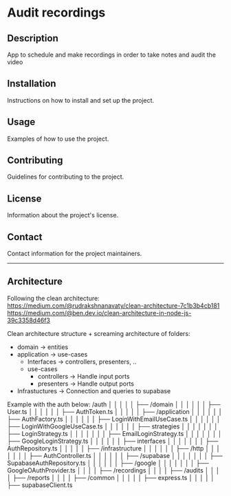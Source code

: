 # Audit recordings

## Description
App to schedule and make recordings in order to take notes and audit the video

## Installation
Instructions on how to install and set up the project.

## Usage
Examples of how to use the project.

## Contributing
Guidelines for contributing to the project.

## License
Information about the project's license.

## Contact
Contact information for the project maintainers.

----------------------------------------------------
## Architecture
Following the clean architecture:
https://medium.com/@rudrakshnanavaty/clean-architecture-7c1b3b4cb181
https://medium.com/@ben.dev.io/clean-architecture-in-node-js-39c3358d46f3

Clean architecture structure + screaming architecture of folders:
- domain -> entities
- application -> use-cases
    + Interfaces -> controllers, presenters, ..
    + use-cases
        + controllers -> Handle input ports
        + presenters -> Handle output ports
- Infrastuctures -> Connection and queries to supabase

Example with the auth below:
/auth
│   │   │   │   │   ├── /domain
│   │   │   │   │   │   ├── User.ts
│   │   │   │   │   │   ├── AuthToken.ts
│   │   │   │   │   ├── /application
│   │   │   │   │   │   ├── AuthFactory.ts
│   │   │   │   │   │   ├── LoginWithEmailUseCase.ts
│   │   │   │   │   │   ├── LoginWithGoogleUseCase.ts
│   │   │   │   │   │   ├── strategies
│   │   │   │   │   │   │   ├── LoginStrategy.ts
│   │   │   │   │   │   │   ├── EmailLoginStrategy.ts
│   │   │   │   │   │   │   ├── GoogleLoginStrategy.ts
│   │   │   │   │   │   ├── interfaces
│   │   │   │   │   │   │   ├── AuthRepository.ts
│   │   │   │   │   ├── /infrastructure
│   │   │   │   │   │   ├── /http
│   │   │   │   │   │   │   ├── AuthController.ts
│   │   │   │   │   │   ├── /supabase
│   │   │   │   │   │   │   ├── SupabaseAuthRepository.ts
│   │   │   │   │   │   ├── /google
│   │   │   │   │   │   │   ├── GoogleOAuthProvider.ts
│   │   │   │   ├── /recordings
│   │   │   │   ├── /audits
│   │   │   │   ├── /reports
│   │   │   │   ├── /common
│   │   │   │   │   ├── express.ts
│   │   │   │   │   ├── supabaseClient.ts